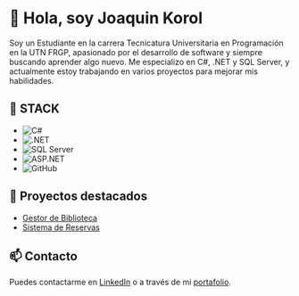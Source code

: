 # 👋 Hola, soy Joaquin Korol

Soy un Estudiante en la carrera Tecnicatura Universitaria en Programación en la UTN FRGP, apasionado por el desarrollo de software y siempre buscando aprender algo nuevo. Me especializo en C#, .NET y SQL Server, y actualmente estoy trabajando en varios proyectos para mejorar mis habilidades.

## 🚀 STACK
- ![C#](https://img.shields.io/badge/-C%23-blue)
- ![.NET](https://img.shields.io/badge/.NET%20Core-5C2D91?style=for-the-badge&logo=dotnet&logoColor=white)
- ![SQL Server](https://img.shields.io/badge/-SQL%20Server-CC2927)
- ![ASP.NET](https://img.shields.io/badge/-ASP.NET-5C2D91)
- ![GitHub](https://img.shields.io/badge/GitHub-181717?style=for-the-badge&logo=github&logoColor=white)

## 💼 Proyectos destacados
- [Gestor de Biblioteca](https://github.com/tuusuario/gestor-biblioteca)
- [Sistema de Reservas](https://github.com/tuusuario/sistema-reservas)

## 📫 Contacto
Puedes contactarme en [LinkedIn](https://www.linkedin.com/in/joaquin-korol/) o a través de mi [portafolio](https://tuportafolio.com).
